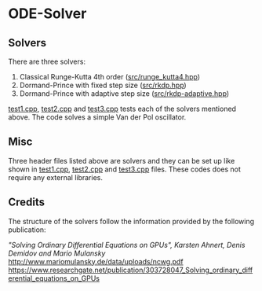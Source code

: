 # ODE-Solver


## Solvers
There are three solvers:
1. Classical Runge-Kutta 4th order    ([src/runge_kutta4.hpp](https://github.com/andrew-sohn/ODE-Solver/blob/main/src/runge_kutta4.hpp))
2. Dormand-Prince with fixed step size    ([src/rkdp.hpp](https://github.com/andrew-sohn/ODE-Solver/blob/main/src/rkdp.hpp))
3. Dormand-Prince with adaptive step size    ([src/rkdp-adaptive.hpp](https://github.com/andrew-sohn/ODE-Solver/blob/main/src/rkdp-adaptive.hpp))

[test1.cpp](https://github.com/andrew-sohn/ODE-Solver/blob/main/src/test1.cpp), [test2.cpp](https://github.com/andrew-sohn/ODE-Solver/blob/main/src/test2.cpp) and [test3.cpp](https://github.com/andrew-sohn/ODE-Solver/blob/main/src/test3.cpp) tests each of the solvers mentioned above. The code solves a simple Van der Pol oscillator.


## Misc
Three header files listed above are solvers and they can be set up like shown in [test1.cpp](https://github.com/andrew-sohn/ODE-Solver/blob/main/src/test1.cpp), [test2.cpp](https://github.com/andrew-sohn/ODE-Solver/blob/main/src/test2.cpp) and [test3.cpp](https://github.com/andrew-sohn/ODE-Solver/blob/main/src/test3.cpp) files.
These codes does not require any external libraries.


## Credits
The structure of the solvers follow the information provided by the following publication:

*"Solving Ordinary Differential Equations on GPUs", Karsten Ahnert, Denis Demidov and Mario Mulansky*
http://www.mariomulansky.de/data/uploads/ncwg.pdf
https://www.researchgate.net/publication/303728047_Solving_ordinary_differential_equations_on_GPUs
